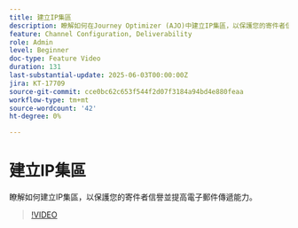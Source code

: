 ```yaml
---
title: 建立IP集區
description: 瞭解如何在Journey Optimizer (AJO)中建立IP集區，以保護您的寄件者信譽並提升電子郵件傳遞能力。
feature: Channel Configuration, Deliverability
role: Admin
level: Beginner
doc-type: Feature Video
duration: 131
last-substantial-update: 2025-06-03T00:00:00Z
jira: KT-17709
source-git-commit: cce0bc62c653f544f2d07f3184a94bd4e880feaa
workflow-type: tm+mt
source-wordcount: '42'
ht-degree: 0%

---
```



# 建立IP集區

瞭解如何建立IP集區，以保護您的寄件者信譽並提高電子郵件傳遞能力。

>[!VIDEO](https://video.tv.adobe.com/v/3463145/?learn=on&enablevpops)
